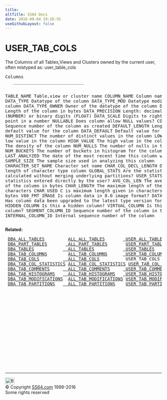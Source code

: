 ```yaml
---
title:
altTitle: SS64 Docs
date: 2016-09-04 19:26:55
useGithubLayout: false
---
```

<!-- #BeginLibraryItem "/Library/head_orad.lbi" --><!-- #EndLibraryItem --><h1>USER_TAB_COLS </h1><p> 
</p><p>The Columns of all Tables,Views and Clusters  owned by the current user, often mistyped as: user_table_cols</p> 
<pre>Columns
   ___________________________
 
   TABLE_NAME
      Table,view or cluster name
   COLUMN_NAME
      Column name
   DATA_TYPE
      Datatype of the column
   DATA_TYPE_MOD
      Datatype modifier of the column
   DATA_TYPE_OWNER
      Owner of the datatype of the column
   DATA_LENGTH
      Length of the column in bytes
   DATA_PRECISION
      Length: decimal digits (NUMBER) or binary digits (FLOAT)
   DATA_SCALE
      Digits to right of decimal point in a number
   NULLABLE
      Does column allow NULL values?
   COLUMN_ID
      Sequence number of the column as created
   DEFAULT_LENGTH
      Length of default value for the column
   DATA_DEFAULT
      Default value for the column
   NUM_DISTINCT
      The number of distinct values in the column
   LOW_VALUE
      The low value in the column
   HIGH_VALUE
      The high value in the column
   DENSITY
      The density of the column
   NUM_NULLS
      The number of nulls in the column
   NUM_BUCKETS
      The number of buckets in histogram for the column 
   LAST_ANALYZED
      The date of the most recent time this column was analyzed
   SAMPLE_SIZE
      The sample size used in analyzing this column
   CHARACTER_SET_NAME
      Character set name
   CHAR_COL_DECL_LENGTH
      Declaration length of character type column
   GLOBAL_STATS
      Are the statistics calculated without merging underlying partitions?
   USER_STATS
      Were the statistics entered directly by the user?
   AVG_COL_LEN
      The average length of the column in bytes 
   CHAR_LENGTH
      The maximum length of the column in characters
   CHAR_USED
      C is maximum length given in characters,B if in bytes
   V80_FMT_IMAGE
      Is column data in 8.0 image format?
   DATA_UPGRADED
      Has column data been upgraded to the latest type version format?
   HIDDEN_COLUMN
      Is this a hidden column?
   VIRTUAL_COLUMN
      Is this a virtual column?
   SEGMENT_COLUMN_ID
      Sequence number of the column in the segment
   INTERNAL_COLUMN_ID
      Internal sequence number of the column</pre>
<p><b>Related:</b></p>
<pre> <a href="DBA_ALL_TABLES.html">DBA_ALL_TABLES</a>         <a href="ALL_ALL_TABLES.html">ALL_ALL_TABLES</a>       <a href="USER_ALL_TABLES.html"> USER_ALL_TABLES</a>
 <a href="DBA_PART_TABLES.html">DBA_PART_TABLES</a>       <a href="ALL_PART_TABLES.html"> ALL_PART_TABLES</a>       <a href="USER_PART_TABLES.html">USER_PART_TABLES</a> 
 <a href="DBA_TABLES.html">DBA_TABLES</a>           <a href="ALL_TABLES.html">  ALL_TABLES</a>           <a href="USER_TABLES.html"> USER_TABLES</a>          <a href="TAB.html">TAB</a> 
 <a href="DBA_TAB_COLUMNS.html">DBA_TAB_COLUMNS</a>        <a href="ALL_TAB_COLUMNS.html">ALL_TAB_COLUMNS</a>      <a href="USER_TAB_COLUMNS.html"> USER_TAB_COLUMNS</a> 
 <a href="DBA_TAB_COLS.html">DBA_TAB_COLS</a>         <a href="ALL_TAB_COLS.html">  ALL_TAB_COLS</a>          USER_TAB_COLS 
 <a href="DBA_TAB_COL_STATISTICS.html">DBA_TAB_COL_STATISTICS</a> <a href="ALL_TAB_COL_STATISTICS.html">ALL_TAB_COL_STATISTICS</a> <a href="USER_TAB_COL_STATISTICS.html">USER_TAB_COL_STATISTICS</a> 
 <a href="DBA_TAB_COMMENTS.html">DBA_TAB_COMMENTS</a>     <a href="ALL_TAB_COMMENTS.html">  ALL_TAB_COMMENTS</a>     <a href="USER_TAB_COMMENTS.html"> USER_TAB_COMMENTS</a> 
 <a href="DBA_TAB_HISTOGRAMS.html">DBA_TAB_HISTOGRAMS</a>   <a href="ALL_TAB_HISTOGRAMS.html">  ALL_TAB_HISTOGRAMS</a>   <a href="USER_TAB_HISTOGRAMS.html"> USER_TAB_HISTOGRAMS</a> 
 <a href="DBA_TAB_MODIFICATIONS.html">DBA_TAB_MODIFICATIONS</a>  <a href="ALL_TAB_MODIFICATIONS.html">ALL_TAB_MODIFICATIONS</a> <a href="USER_TAB_MODIFICATIONS.html">USER_TAB_MODIFICATIONS</a> 
 <a href="DBA_TAB_PARTITIONS.html">DBA_TAB_PARTITIONS</a>   <a href="ALL_TAB_PARTITIONS.html">  ALL_TAB_PARTITIONS</a>    <a href="USER_TAB_PARTITIONS.html">USER_TAB_PARTITIONS</a> 
</pre>
<p>
<!-- #BeginLibraryItem "/Library/foot_orad.lbi" --></p><p>
<!-- oracle-footer -->
<ins class="adsbygoogle" style="display:inline-block;width:300px;height:250px" data-ad-client="ca-pub-6140977852749469" data-ad-slot="4275490898"></ins>
<script>
(adsbygoogle = window.adsbygoogle || []).push({});
</script></p>
<hr>
<div id="bl" class="footer"><a href="USER_TAB_COLS.html#"><img src="../images/top.png" width="30" height="22" alt="Back to the Top"></a></div>
<div id="br" class="footer, tagline">© Copyright <a href="../index.html">SS64.com</a> 1999-2016<br>
Some rights reserved</div>
<!-- #EndLibraryItem -->

